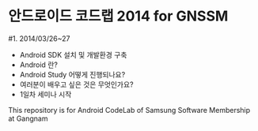 안드로이드 코드랩 2014 for GNSSM
=====================

#1. 2014/03/26~27
  - Android SDK 설치 및 개발환경 구축
  - Android 란?
  - Android Study 어떻게 진행되나요?
  - 여러분이 배우고 싶은 것은 무엇인가요?
  - 1일차 세미나 시작


This repository is for Android CodeLab of Samsung Software Membership at Gangnam
